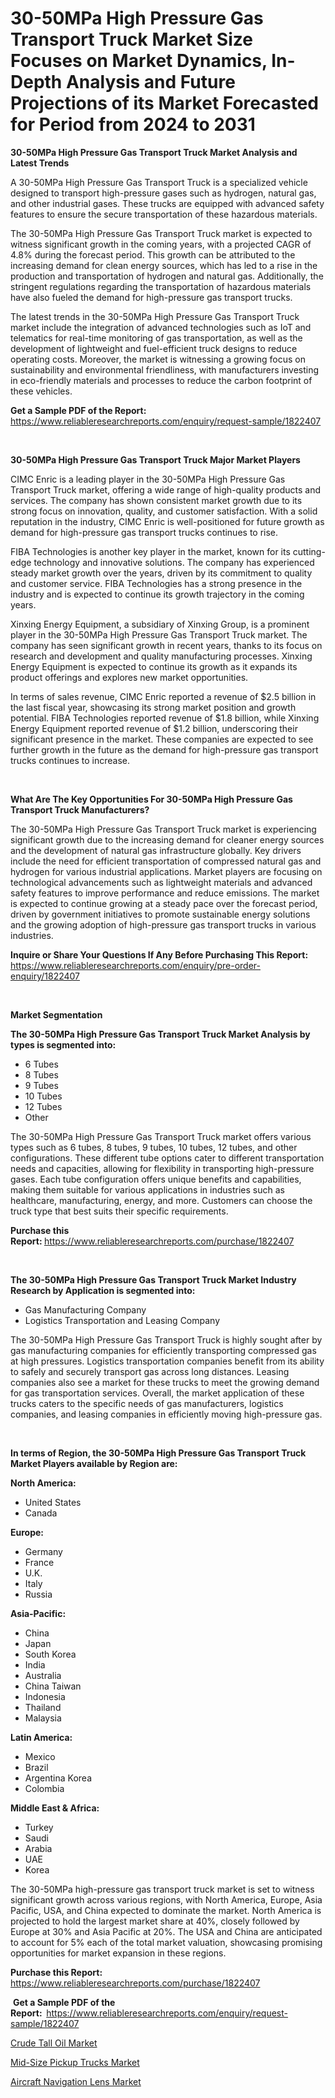 <p><h1>30-50MPa High Pressure Gas Transport Truck Market Size Focuses on Market Dynamics, In-Depth Analysis and Future Projections of its Market Forecasted for Period from 2024 to 2031</h1></p><p><strong>30-50MPa High Pressure Gas Transport Truck Market Analysis and Latest Trends</strong></p>
<p><p>A 30-50MPa High Pressure Gas Transport Truck is a specialized vehicle designed to transport high-pressure gases such as hydrogen, natural gas, and other industrial gases. These trucks are equipped with advanced safety features to ensure the secure transportation of these hazardous materials.</p><p>The 30-50MPa High Pressure Gas Transport Truck market is expected to witness significant growth in the coming years, with a projected CAGR of 4.8% during the forecast period. This growth can be attributed to the increasing demand for clean energy sources, which has led to a rise in the production and transportation of hydrogen and natural gas. Additionally, the stringent regulations regarding the transportation of hazardous materials have also fueled the demand for high-pressure gas transport trucks.</p><p>The latest trends in the 30-50MPa High Pressure Gas Transport Truck market include the integration of advanced technologies such as IoT and telematics for real-time monitoring of gas transportation, as well as the development of lightweight and fuel-efficient truck designs to reduce operating costs. Moreover, the market is witnessing a growing focus on sustainability and environmental friendliness, with manufacturers investing in eco-friendly materials and processes to reduce the carbon footprint of these vehicles.</p></p>
<p><strong>Get a Sample PDF of the Report:&nbsp;</strong> <a href="https://www.reliableresearchreports.com/enquiry/request-sample/1822407">https://www.reliableresearchreports.com/enquiry/request-sample/1822407</a></p>
<p>&nbsp;</p>
<p><strong>30-50MPa High Pressure Gas Transport Truck Major Market Players</strong></p>
<p><p>CIMC Enric is a leading player in the 30-50MPa High Pressure Gas Transport Truck market, offering a wide range of high-quality products and services. The company has shown consistent market growth due to its strong focus on innovation, quality, and customer satisfaction. With a solid reputation in the industry, CIMC Enric is well-positioned for future growth as demand for high-pressure gas transport trucks continues to rise.</p><p>FIBA Technologies is another key player in the market, known for its cutting-edge technology and innovative solutions. The company has experienced steady market growth over the years, driven by its commitment to quality and customer service. FIBA Technologies has a strong presence in the industry and is expected to continue its growth trajectory in the coming years.</p><p>Xinxing Energy Equipment, a subsidiary of Xinxing Group, is a prominent player in the 30-50MPa High Pressure Gas Transport Truck market. The company has seen significant growth in recent years, thanks to its focus on research and development and quality manufacturing processes. Xinxing Energy Equipment is expected to continue its growth as it expands its product offerings and explores new market opportunities.</p><p>In terms of sales revenue, CIMC Enric reported a revenue of $2.5 billion in the last fiscal year, showcasing its strong market position and growth potential. FIBA Technologies reported revenue of $1.8 billion, while Xinxing Energy Equipment reported revenue of $1.2 billion, underscoring their significant presence in the market. These companies are expected to see further growth in the future as the demand for high-pressure gas transport trucks continues to increase.</p></p>
<p>&nbsp;</p>
<p><strong>What Are The Key Opportunities For 30-50MPa High Pressure Gas Transport Truck Manufacturers?</strong></p>
<p><p>The 30-50MPa High Pressure Gas Transport Truck market is experiencing significant growth due to the increasing demand for cleaner energy sources and the development of natural gas infrastructure globally. Key drivers include the need for efficient transportation of compressed natural gas and hydrogen for various industrial applications. Market players are focusing on technological advancements such as lightweight materials and advanced safety features to improve performance and reduce emissions. The market is expected to continue growing at a steady pace over the forecast period, driven by government initiatives to promote sustainable energy solutions and the growing adoption of high-pressure gas transport trucks in various industries.</p></p>
<p><strong>Inquire or Share Your Questions If Any Before Purchasing This Report:</strong> <a href="https://www.reliableresearchreports.com/enquiry/pre-order-enquiry/1822407">https://www.reliableresearchreports.com/enquiry/pre-order-enquiry/1822407</a></p>
<p>&nbsp;</p>
<p><strong>Market Segmentation</strong></p>
<p><strong>The 30-50MPa High Pressure Gas Transport Truck Market Analysis by types is segmented into:</strong></p>
<p><ul><li>6 Tubes</li><li>8 Tubes</li><li>9 Tubes</li><li>10 Tubes</li><li>12 Tubes</li><li>Other</li></ul></p>
<p><p>The 30-50MPa High Pressure Gas Transport Truck market offers various types such as 6 tubes, 8 tubes, 9 tubes, 10 tubes, 12 tubes, and other configurations. These different tube options cater to different transportation needs and capacities, allowing for flexibility in transporting high-pressure gases. Each tube configuration offers unique benefits and capabilities, making them suitable for various applications in industries such as healthcare, manufacturing, energy, and more. Customers can choose the truck type that best suits their specific requirements.</p></p>
<p><strong>Purchase this Report:&nbsp;</strong><a href="https://www.reliableresearchreports.com/purchase/1822407">https://www.reliableresearchreports.com/purchase/1822407</a></p>
<p>&nbsp;</p>
<p><strong>The 30-50MPa High Pressure Gas Transport Truck Market Industry Research by Application is segmented into:</strong></p>
<p><ul><li>Gas Manufacturing Company</li><li>Logistics Transportation and Leasing Company</li></ul></p>
<p><p>The 30-50MPa High Pressure Gas Transport Truck is highly sought after by gas manufacturing companies for efficiently transporting compressed gas at high pressures. Logistics transportation companies benefit from its ability to safely and securely transport gas across long distances. Leasing companies also see a market for these trucks to meet the growing demand for gas transportation services. Overall, the market application of these trucks caters to the specific needs of gas manufacturers, logistics companies, and leasing companies in efficiently moving high-pressure gas.</p></p>
<p>&nbsp;</p>
<p><strong>In terms of Region, the 30-50MPa High Pressure Gas Transport Truck Market Players available by Region are:</strong></p>
<p>
    <p> <strong> North America: </strong>
        <ul>
            <li>United States</li>
            <li>Canada</li>
        </ul>
        </p> 
    <p> <strong> Europe: </strong>
        <ul>
            <li>Germany</li>
            <li>France</li>
            <li>U.K.</li>
            <li>Italy</li>
            <li>Russia</li>
        </ul>
        </p> 
    <p> <strong> Asia-Pacific: </strong>
        <ul>
            <li>China</li>
            <li>Japan</li>
            <li>South Korea</li>
            <li>India</li>
            <li>Australia</li>
            <li>China Taiwan</li>
            <li>Indonesia</li>
            <li>Thailand</li>
            <li>Malaysia</li>
        </ul>
        </p> 
    <p> <strong> Latin America: </strong>
        <ul>
            <li>Mexico</li>
            <li>Brazil</li>
            <li>Argentina Korea</li>
            <li>Colombia</li>
        </ul>
        </p> 
    <p> <strong> Middle East & Africa: </strong>
        <ul>
            <li>Turkey</li>
            <li>Saudi</li>
            <li>Arabia</li>
            <li>UAE</li>
            <li>Korea</li>
        </ul>
    </p>
    </p>
<p><p>The 30-50MPa high-pressure gas transport truck market is set to witness significant growth across various regions, with North America, Europe, Asia Pacific, USA, and China expected to dominate the market. North America is projected to hold the largest market share at 40%, closely followed by Europe at 30% and Asia Pacific at 20%. The USA and China are anticipated to account for 5% each of the total market valuation, showcasing promising opportunities for market expansion in these regions.</p></p>
<p><strong>Purchase this Report: </strong><a href="https://www.reliableresearchreports.com/purchase/1822407">https://www.reliableresearchreports.com/purchase/1822407</a></p>
<p>&nbsp;<strong>Get a Sample PDF of the Report:&nbsp;&nbsp;</strong><a href="https://www.reliableresearchreports.com/enquiry/request-sample/1822407">https://www.reliableresearchreports.com/enquiry/request-sample/1822407</a></p>
<p><strong></strong></p>
<p><p><a href="https://view.publitas.com/reportprime-1/crude-tall-oil-market-furnish-information-about-market-size-market-share-market-dynamics-and-projections-spanning-from-2024-to-2031/">Crude Tall Oil Market</a></p><p><a href="https://github.com/Krish2023na/Market-Research-Report-List-3/blob/main/mid-size-pickup-trucks-market.md">Mid-Size Pickup Trucks Market</a></p><p><a href="https://view.publitas.com/reportprime-1/aircraft-navigation-lens-market-offers-provide-insightful-data-for-the-time-period-from-2023-to-2030-and-also-provide-analysis-based-on-application-type-and-region/">Aircraft Navigation Lens Market</a></p></p>
